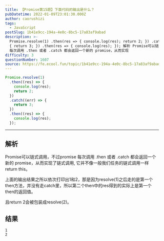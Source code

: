 ```yaml
---
title: 【Promise第15题】下面代码的输出是什么？
pubDatetime: 2022-01-09T23:01:30.000Z
author: caorushizi
tags:
  - JavaScript
postSlug: 1b41e9cc-194a-4e0c-8bc5-17a83af9abad
description: >-
  Promise.resolve(1) .then(res => { console.log(res); return 2; }) .catch(err =>
  { return 3; }) .then(res => { console.log(res); }); 解析 Promise可以链式调用，不过promise
  每次调用 .then 或者 .catch 都会返回一个新的 promise，从而实现
difficulty: 3
questionNumber: 1607
source: https://fe.ecool.fun/topic/1b41e9cc-194a-4e0c-8bc5-17a83af9abad
---
```


```js
Promise.resolve(1)
  .then((res) => {
    console.log(res);
    return 2;
  })
  .catch((err) => {
    return 3;
  })
  .then((res) => {
    console.log(res);
  });
```

---

## 解析

Promise可以链式调用，不过promise 每次调用 .then 或者 .catch 都会返回一个新的 promise，从而实现了链式调用, 它并不像一般我们任务的链式调用一样return this。

上面的输出结果之所以依次打印出1和2，那是因为resolve(1)之后走的是第一个then方法，并没有走catch里，所以第二个then中的res得到的实际上是第一个then的返回值。

且return 2会被包装成resolve(2)。

## 结果

```
1
2
```
